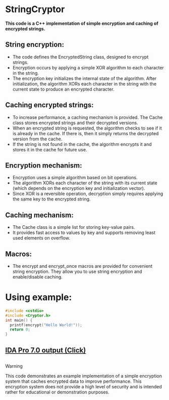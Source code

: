 # StringCryptor
**This code is a C++ implementation of simple encryption and caching of encrypted strings.**
## **String encryption:**
- The code defines the EncryptedString class, designed to encrypt strings.
- Encryption occurs by applying a simple XOR algorithm to each character in the string.
- The encryption key initializes the internal state of the algorithm. After initialization, the algorithm XORs each character in the string with the current state to produce an encrypted character.
## **Caching encrypted strings:**
- To increase performance, a caching mechanism is provided. The Cache class stores encrypted strings and their decrypted versions.
- When an encrypted string is requested, the algorithm checks to see if it is already in the cache. If there is, then it simply returns the decrypted version from the cache.
- If the string is not found in the cache, the algorithm encrypts it and stores it in the cache for future use.
## **Encryption mechanism:**
- Encryption uses a simple algorithm based on bit operations.
- The algorithm XORs each character of the string with its current state (which depends on the encryption key and initialization vector).
- Since XOR is a reversible operation, decryption simply requires applying the same key to the encrypted string.
## **Caching mechanism:**
- The Cache class is a simple list for storing key-value pairs.
- It provides fast access to values ​​by key and supports removing least used elements on overflow.
## **Macros:**
- The encrypt and encrypt_once macros are provided for convenient string encryption. They allow you to use string encryption and enable/disable caching.

# **Using example:**
```cpp
#include <cstdio>
#include <Cryptor.h>
int main() {
  printf(encrypt("Hello World!"));
  return 0;
}
```
## [IDA Pro 7.0 output (Click)](Output.cpp)
## 
> [!WARNING]
> This code demonstrates an example implementation of a simple encryption system that caches encrypted data to improve performance. This encryption system does not provide a high level of security and is intended rather for educational or demonstration purposes.
